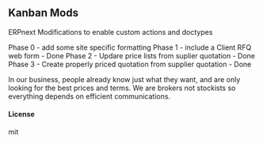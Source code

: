 ## Kanban Mods

ERPnext Modifications to enable custom actions and doctypes

Phase 0 - add some site specific formatting
Phase 1 - include a Client RFQ web form - Done
Phase 2 - Updare price lists from suplier quotation - Done
Phase 3 - Create properly priced quotation from supplier quotation - Done

In our business, people already know just what they want, and are only 
looking for the best prices and terms. We are brokers not stockists so
everything depends on efficient communications.

#### License

mit
